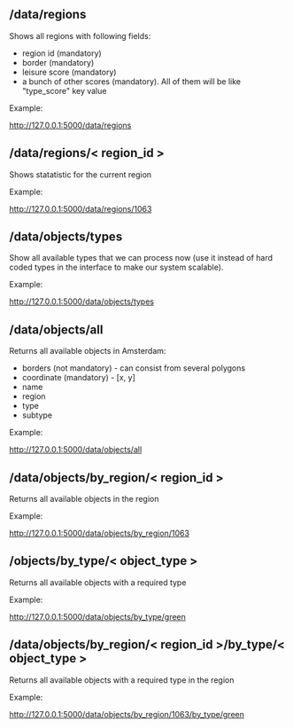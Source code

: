 ## /data/regions

Shows all regions with following fields:

- region id (mandatory)
- border (mandatory)
- leisure score (mandatory)
- a bunch of other scores (mandatory). All of them will be like "type_score" key value

Example:

http://127.0.0.1:5000/data/regions

## /data/regions/< region_id >

Shows statatistic for the current region

Example:

http://127.0.0.1:5000/data/regions/1063

## /data/objects/types

Show all available types that we can process now (use it instead of hard coded types in the interface to make our system scalable).

Example:

http://127.0.0.1:5000/data/objects/types

## /data/objects/all

Returns all available objects in Amsterdam:

- borders (not mandatory) - can consist from several polygons
- coordinate (mandatory) - [x, y]
- name
- region
- type
- subtype

Example:

http://127.0.0.1:5000/data/objects/all

## /data/objects/by_region/< region_id >

Returns all available objects in the region

Example:

http://127.0.0.1:5000/data/objects/by_region/1063

## /objects/by_type/< object_type >

Returns all available objects with a required type

Example:

http://127.0.0.1:5000/data/objects/by_type/green

## /data/objects/by_region/< region_id >/by_type/< object_type >

Returns all available objects with a required type in the region

Example:

http://127.0.0.1:5000/data/objects/by_region/1063/by_type/green
